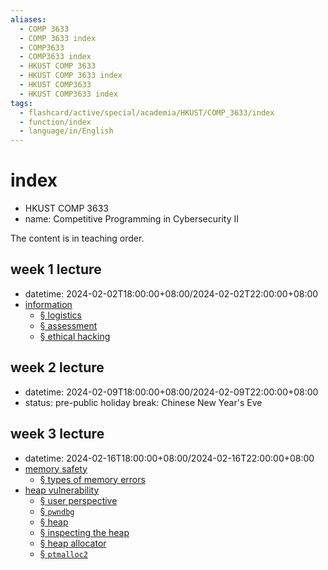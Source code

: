 ```yaml
---
aliases:
  - COMP 3633
  - COMP 3633 index
  - COMP3633
  - COMP3633 index
  - HKUST COMP 3633
  - HKUST COMP 3633 index
  - HKUST COMP3633
  - HKUST COMP3633 index
tags:
  - flashcard/active/special/academia/HKUST/COMP_3633/index
  - function/index
  - language/in/English
---
```


# index

- HKUST COMP 3633
- name: Competitive Programming in Cybersecurity II

The content is in teaching order.

## week 1 lecture

- datetime: 2024-02-02T18:00:00+08:00/2024-02-02T22:00:00+08:00
- [information](information.md)
  - [§ logistics](information.md#logistics)
  - [§ assessment](information.md#assessment)
  - [§ ethical hacking](information.md#ethical%20hacking)

## week 2 lecture

- datetime: 2024-02-09T18:00:00+08:00/2024-02-09T22:00:00+08:00
- status: pre-public holiday break: Chinese New Year's Eve

## week 3 lecture

- datetime: 2024-02-16T18:00:00+08:00/2024-02-16T22:00:00+08:00
- [memory safety](../../../../general/memory%20safety.md)
  - [§ types of memory errors](../../../../general/memory%20safety.md#types%20of%20memory%20errors)
- [heap vulnerability](heap%20vulnerability.md)
  - [§ user perspective](heap%20vulnerability.md#user%20perspective)
  - [§ `pwndbg`](heap%20vulnerability.md#`pwndbg`)
  - [§ heap](heap%20vulnerability.md#heap)
  - [§ inspecting the heap](heap%20vulnerability.md#inspecting%20the%20heap)
  - [§ heap allocator](heap%20vulnerability.md#heap%20allocator)
  - [§ `ptmalloc2`](heap%20vulnerability.md#`ptmalloc2`)
